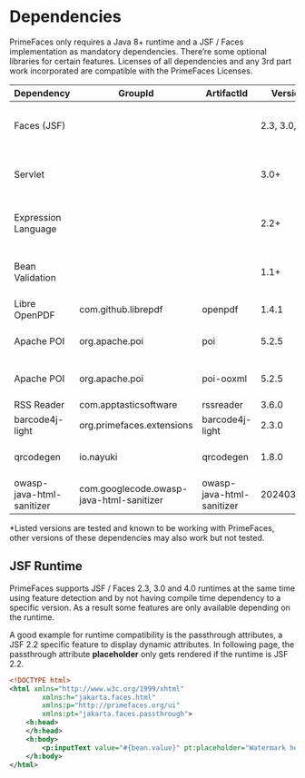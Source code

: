 # Dependencies

PrimeFaces only requires a Java 8+ runtime and a JSF / Faces implementation as mandatory
dependencies. There’re some optional libraries for certain features. Licenses of all dependencies and
any 3rd part work incorporated are compatible with the PrimeFaces Licenses.

| Dependency | GroupId | ArtifactId | Version | Type | Description |
| --- | --- | --- | --- | --- | --- |
| Faces (JSF) | | | 2.3, 3.0, 4.0 | Required | Apache MyFaces, Eclipse Mojarra, ... |
| Servlet | | | 3.0+ | Required | Apache Tomcat, Eclipse Jetty, ... |
| Expression Language | | | 2.2+ | Required | Apache Tomcat, Eclipse Jetty, ... |
| Bean Validation | | | 1.1+ | Optional | Apache BVal, Hibernate Validator, ... |
| Libre OpenPDF | com.github.librepdf | openpdf | 1.4.1 | Optional | DataExporter (PDF) |
| Apache POI | org.apache.poi | poi | 5.2.5 | Optional | DataExporter (Excel XLS or XML) |
| Apache POI | org.apache.poi | poi-ooxml | 5.2.5 | Optional | DataExporter (Excel XLSX Office 2003) |
| RSS Reader | com.apptasticsoftware | rssreader | 3.6.0 | Optional | FeedReader |
| barcode4j-light | org.primefaces.extensions | barcode4j-light | 2.3.0 | Optional | Barcode |
| qrcodegen | io.nayuki | qrcodegen | 1.8.0 | Optional | QR Code support for Barcode |
| owasp-java-html-sanitizer | com.googlecode.owasp-java-html-sanitizer | owasp-java-html-sanitizer |  20240325.1 | Optional | TextEditor |

*Listed versions are tested and known to be working with PrimeFaces, other versions of these
dependencies may also work but not tested.

## JSF Runtime ##
PrimeFaces supports JSF / Faces 2.3, 3.0 and 4.0 runtimes at the same time using feature detection and
by not having compile time dependency to a specific version. As a result some features are only
available depending on the runtime.

A good example for runtime compatibility is the passthrough attributes, a JSF 2.2 specific feature to
display dynamic attributes. In following page, the passthrough attribute **placeholder** only gets rendered
if the runtime is JSF 2.2.

```xml
<!DOCTYPE html>
<html xmlns="http://www.w3c.org/1999/xhtml"
        xmlns:h="jakarta.faces.html"
        xmlns:p="http://primefaces.org/ui"
        xmlns:pt="jakarta.faces.passthrough">
    <h:head>
    </h:head>
    <h:body>
        <p:inputText value="#{bean.value}" pt:placeholder="Watermark here"/>
    </h:body>
</html>
```
